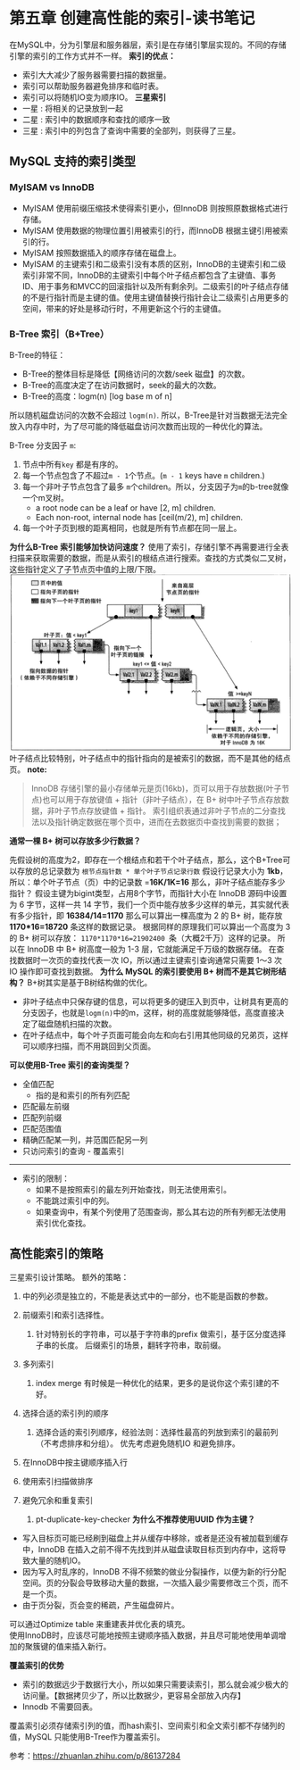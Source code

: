 
# 第五章 创建高性能的索引-读书笔记
在MySQL中，分为引擎层和服务器层，索引是在存储引擎层实现的。不同的存储引擎的索引的工作方式并不一样。
**索引的优点：**
 - 索引大大减少了服务器需要扫描的数据量。
 - 索引可以帮助服务器避免排序和临时表。
 - 索引可以将随机IO变为顺序IO。
**三星索引**
 - 一星 : 将相关的记录放到一起
 - 二星 : 索引中的数据顺序和查找的顺序一致
 - 三星 : 索引中的列包含了查询中需要的全部列，则获得了三星。


## MySQL 支持的索引类型
### MyISAM vs InnoDB
-  MyISAM 使用前缀压缩技术使得索引更小，但InnoDB 则按照原数据格式进行存储。
-  MyISAM 使用数据的物理位置引用被索引的行，而InnoDB 根据主键引用被索引的行。
-  MyISAM 按照数据插入的顺序存储在磁盘上。
-  MyISAM 的主键索引和二级索引没有本质的区别，InnoDB的主键索引和二级索引非常不同，InnoDB的主键索引中每个叶子结点都包含了主键值、事务ID、用于事务和MVCC的回滚指针以及所有剩余列。二级索引的叶子结点存储的不是行指针而是主键的值。使用主键值替换行指针会让二级索引占用更多的空间，带来的好处是移动行时，不用更新这个行的主键值。
### B-Tree 索引（B+Tree）
B-Tree的特征：
 - B-Tree的整体目标是降低【网络访问的次数/seek 磁盘】的次数。
 - B-Tree的高度决定了在访问数据时，seek的最大的次数。
 - B-Tree的高度：logm(n) [log base m of n]

所以随机磁盘访问的次数不会超过 `logm(n)`.
所以，B-Tree是针对当数据无法完全放入内存中时，为了尽可能的降低磁盘访问次数而出现的一种优化的算法。

B-Tree 分支因子 `m`:
1. 节点中所有`key` 都是有序的。
2. 每一个节点包含了不超过`m - 1`个节点。(`m - 1` keys have `m` children.)
3. 每一个非叶子节点包含了最多 `m`个children。所以，分支因子为`m`的b-tree就像一个m叉树。
     -  a root node can be a leaf or have [2, m] children.
     -  Each non-root, internal node has [ceil(m/2), m] children.
4. 每一个叶子页到根的距离相同，也就是所有节点都在同一层上。

**为什么B-Tree 索引能够加快访问速度？**
使用了索引，存储引擎不再需要进行全表扫描来获取需要的数据，而是从索引的根结点进行搜索。查找的方式类似二叉树，这些指针定义了子节点页中值的上限/下限。
![截屏2022-07-01 18.27.00](media/16566702844093/%E6%88%AA%E5%B1%8F2022-07-01%2018.27.00.png)
叶子结点比较特别，叶子结点中的指针指向的是被索引的数据，而不是其他的结点页。
**note:**
>InnoDB 存储引擎的最小存储单元是页(16kb)，页可以用于存放数据(叶子节点)也可以用于存放键值 + 指针（非叶子结点），在 B+ 树中叶子节点存放数据，非叶子节点存放键值 + 指针。
> 索引组织表通过非叶子节点的二分查找法以及指针确定数据在哪个页中，进而在去数据页中查找到需要的数据；
> 

**通常一棵 B+ 树可以存放多少行数据？**

先假设树的高度为2，即存在一个根结点和若干个叶子结点，那么，这个B+Tree可以存放的总记录数为 `根节点指针数 * 单个叶子节点记录行数`
假设行记录大小为 **1kb**，所以：单个叶子节点（页）中的记录数 =**16K/1K=16**
那么，非叶子结点能存多少指针？
假设主键为bigint类型，占用8个字节，而指针大小在 InnoDB 源码中设置为 6 字节，这样一共 14 字节，我们一个页中能存放多少这样的单元，其实就代表有多少指针，即 **16384/14=1170**
那么可以算出一棵高度为 2 的 B+ 树，能存放 **1170*16=18720** 条这样的数据记录。
根据同样的原理我们可以算出一个高度为 3 的 B+ 树可以存放： `1170*1170*16=21902400 `条（大概2千万）这样的记录。
所以在 InnoDB 中 B+ 树高度一般为 1-3 层，它就能满足千万级的数据存储。
在查找数据时一次页的查找代表一次 IO，所以通过主键索引查询通常只需要 1～3 次 IO 操作即可查找到数据。
**为什么 MySQL 的索引要使用 B+ 树而不是其它树形结构？**
B+树其实是基于B树结构做的优化。
 - 非叶子结点中只保存键的信息，可以将更多的键压入到页中，让树具有更高的分支因子，也就是`logm(n)`中的m，这样，树的高度就能够降低，高度直接决定了磁盘随机扫描的次数。
 - 在叶子结点中，每个叶子页面可能会向左和向右引用其他同级的兄弟页，这样可以顺序扫描，而不用跳回到父页面。

**可以使用B-Tree 索引的查询类型？**
 - 全值匹配
     - 指的是和索引的所有列匹配
 - 匹配最左前缀
 - 匹配列前缀
 - 匹配范围值
 - 精确匹配某一列，并范围匹配另一列
 - 只访问索引的查询 - 覆盖索引

 --------
 - 索引的限制：
     - 如果不是按照索引的最左列开始查找，则无法使用索引。
     - 不能跳过索引中的列。
     - 如果查询中，有某个列使用了范围查询，那么其右边的所有列都无法使用索引优化查找。

## 高性能索引的策略
三星索引设计策略。
额外的策略：
1. 中的列必须是独立的，不能是表达式中的一部分，也不能是函数的参数。
2. 前缀索引和索引选择性。
    1. 针对特别长的字符串，可以基于字符串的prefix 做索引，基于区分度选择子串的长度。
        后缀索引的场景，翻转字符串，取前缀。
3. 多列索引
    1. index merge 有时候是一种优化的结果，更多的是说你这个索引建的不好。
    
4. 选择合适的索引列的顺序
    1. 选择合适的索引列顺序，经验法则：选择性最高的列放到索引的最前列（不考虑排序和分组）。 优先考虑避免随机IO 和避免排序。
5. 在InnoDB中按主键顺序插入行
6. 使用索引扫描做排序
7. 避免冗余和重复索引
    1. pt-duplicate-key-checker
**为什么不推荐使用UUID 作为主键？** 
- 写入目标页可能已经刷到磁盘上并从缓存中移除，或者是还没有被加载到缓存中，InnoDB 在插入之前不得不先找到并从磁盘读取目标页到内存中，这将导致大量的随机IO。
- 因为写入时乱序的，InnoDB 不得不频繁的做业分裂操作，以便为新的行分配空间。页的分裂会导致移动大量的数据，一次插入最少需要修改三个页，而不是一个页。
- 由于页分裂，页会变的稀疏，产生磁盘碎片。

可以通过Optimize table 来重建表并优化表的填充。  
使用InnoDB时，应该尽可能地按照主键顺序插入数据，并且尽可能地使用单调增加的聚簇键的值来插入新行。

**覆盖索引的优势**
 - 索引的数据远少于数据行大小，所以如果只需要读索引，那么就会减少极大的访问量。【数据拷贝少了，所以比数据少，更容易全部放入内存】
 - Innodb 不需要回表。

覆盖索引必须存储索引列的值，而hash索引、空间索引和全文索引都不存储列的值，MySQL 只能使用B-Tree作为覆盖索引。

参考：https://zhuanlan.zhihu.com/p/86137284